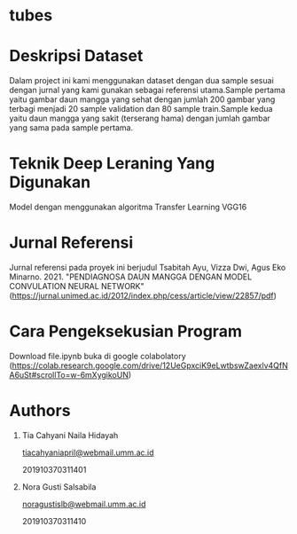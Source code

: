 # tubes
# Deskripsi Dataset
Dalam project ini kami menggunakan dataset dengan dua sample sesuai dengan jurnal yang kami gunakan sebagai referensi utama.Sample pertama yaitu gambar daun mangga yang sehat  dengan jumlah 200 gambar yang terbagi menjadi 20 sample validation dan 80 sample train.Sample kedua yaitu daun mangga yang sakit (terserang hama) dengan jumlah gambar yang sama pada sample pertama. 


# Teknik Deep Leraning Yang Digunakan
Model dengan menggunakan algoritma Transfer Learning VGG16

# Jurnal Referensi
Jurnal referensi pada proyek ini berjudul Tsabitah Ayu, Vizza Dwi, Agus Eko Minarno. 2021. "PENDIAGNOSA DAUN MANGGA DENGAN MODEL CONVULATION NEURAL NETWORK" (https://jurnal.unimed.ac.id/2012/index.php/cess/article/view/22857/pdf)

# Cara Pengeksekusian Program
Download file.ipynb buka di google colabolatory (https://colab.research.google.com/drive/12UeGpxciK9eLwtbswZaexlv4QfNA6uSt#scrollTo=w-6mXygikoUN)

# Authors
1. Tia Cahyani Naila Hidayah

   tiacahyaniapril@webmail.umm.ac.id

   201910370311401
   
2. Nora Gusti Salsabila

   noragustislb@webmail.umm.ac.id

   201910370311410
